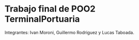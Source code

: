 # Trabajo final de POO2 TerminalPortuaria
Integrantes: Ivan Moroni, Guillermo Rodriguez y Lucas Taboada.
